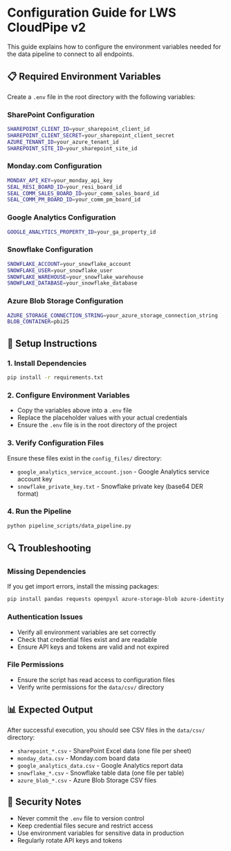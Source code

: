 # Configuration Guide for LWS CloudPipe v2

This guide explains how to configure the environment variables needed for the data pipeline to connect to all endpoints.

## 📋 Required Environment Variables

Create a `.env` file in the root directory with the following variables:

### SharePoint Configuration
```bash
SHAREPOINT_CLIENT_ID=your_sharepoint_client_id
SHAREPOINT_CLIENT_SECRET=your_sharepoint_client_secret
AZURE_TENANT_ID=your_azure_tenant_id
SHAREPOINT_SITE_ID=your_sharepoint_site_id
```

### Monday.com Configuration
```bash
MONDAY_API_KEY=your_monday_api_key
SEAL_RESI_BOARD_ID=your_resi_board_id
SEAL_COMM_SALES_BOARD_ID=your_comm_sales_board_id
SEAL_COMM_PM_BOARD_ID=your_comm_pm_board_id
```

### Google Analytics Configuration
```bash
GOOGLE_ANALYTICS_PROPERTY_ID=your_ga_property_id
```

### Snowflake Configuration
```bash
SNOWFLAKE_ACCOUNT=your_snowflake_account
SNOWFLAKE_USER=your_snowflake_user
SNOWFLAKE_WAREHOUSE=your_snowflake_warehouse
SNOWFLAKE_DATABASE=your_snowflake_database
```

### Azure Blob Storage Configuration
```bash
AZURE_STORAGE_CONNECTION_STRING=your_azure_storage_connection_string
BLOB_CONTAINER=pbi25
```

## 🔧 Setup Instructions

### 1. Install Dependencies
```bash
pip install -r requirements.txt
```

### 2. Configure Environment Variables
- Copy the variables above into a `.env` file
- Replace the placeholder values with your actual credentials
- Ensure the `.env` file is in the root directory of the project

### 3. Verify Configuration Files
Ensure these files exist in the `config_files/` directory:
- `google_analytics_service_account.json` - Google Analytics service account key
- `snowflake_private_key.txt` - Snowflake private key (base64 DER format)

### 4. Run the Pipeline
```bash
python pipeline_scripts/data_pipeline.py
```

## 🔍 Troubleshooting

### Missing Dependencies
If you get import errors, install the missing packages:
```bash
pip install pandas requests openpyxl azure-storage-blob azure-identity snowflake-connector-python google-analytics-data google-auth python-dotenv
```

### Authentication Issues
- Verify all environment variables are set correctly
- Check that credential files exist and are readable
- Ensure API keys and tokens are valid and not expired

### File Permissions
- Ensure the script has read access to configuration files
- Verify write permissions for the `data/csv/` directory

## 📊 Expected Output

After successful execution, you should see CSV files in the `data/csv/` directory:
- `sharepoint_*.csv` - SharePoint Excel data (one file per sheet)
- `monday_data.csv` - Monday.com board data
- `google_analytics_data.csv` - Google Analytics report data
- `snowflake_*.csv` - Snowflake table data (one file per table)
- `azure_blob_*.csv` - Azure Blob Storage CSV files

## 🚨 Security Notes

- Never commit the `.env` file to version control
- Keep credential files secure and restrict access
- Use environment variables for sensitive data in production
- Regularly rotate API keys and tokens 